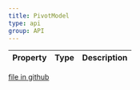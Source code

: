 ```yaml
---
title: PivotModel
type: api
group: API
---
```



Property|Type|Description
---|---|---

[file in github](https://github.com/qgrid/ng2/core/pivot.model.d.ts)
